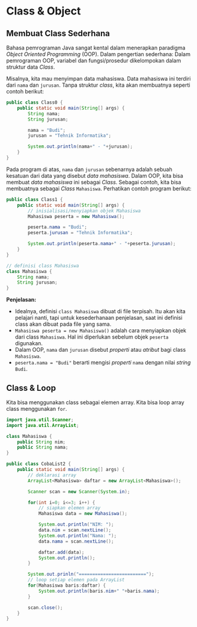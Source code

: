 # Class & Object

## Membuat Class Sederhana
Bahasa pemrograman Java sangat kental dalam menerapkan paradigma _Object Oriented Programming_ (OOP). Dalam pengertian sederhana: Dalam pemrograman OOP, variabel dan fungsi/prosedur dikelompokan dalam struktur data _Class_.

Misalnya, kita mau menyimpan data mahasiswa. Data mahasiswa ini terdiri dari `nama` dan `jurusan`. Tanpa struktur _class_, kita akan membuatnya seperti contoh berikut:

```java
public class Class0 {
    public static void main(String[] args) {
        String nama;
        String jurusan;

        nama = "Budi";
        jurusan = "Tehnik Informatika";

        System.out.println(nama+" - "+jurusan);
    }
}

```

Pada program di atas, `nama` dan `jurusan` sebenarnya adalah sebuah kesatuan dari data yang disebut _data mahasiswa_. Dalam OOP, kita bisa membuat _data mahasiswa_ ini sebagai _Class_. Sebagai contoh, kita bisa membuatnya sebagai _Class_ `Mahasiswa`. Perhatikan contoh program berikut:

```java
public class Class1 {
    public static void main(String[] args) {
        // inisialisasi/menyiapkan objek Mahasiswa
        Mahasiswa peserta = new Mahasiswa();

        peserta.nama = "Budi";
        peserta.jurusan = "Tehnik Informatika";

        System.out.println(peserta.nama+" - "+peserta.jurusan);
    }
}

// definisi class Mahasiswa
class Mahasiswa {
    String nama;
    String jurusan;
}
```

**Penjelasan:**
* Idealnya, definisi `class Mahasiswa` dibuat di file terpisah. Itu akan kita pelajari nanti, tapi untuk kesederhanaan penjelasan, saat ini definisi class akan dibuat pada file yang sama.
* `Mahasiswa peserta = new Mahasiswa()` adalah cara menyiapkan objek dari class `Mahasiswa`. Hal ini diperlukan sebelum objek `peserta` digunakan.
* Dalam OOP, `nama` dan `jurusan` disebut _properti_ atau _atribut_ bagi class `Mahasiswa`. 
* `peserta.nama = "Budi"` berarti mengisi _properti_ `nama` dengan nilai _string_ `Budi`.

## Class & Loop
Kita bisa menggunakan class sebagai elemen array. Kita bisa loop array class menggunakan `for`.

```java
import java.util.Scanner;
import java.util.ArrayList;

class Mahasiswa {
    public String nim;
    public String nama;
}

public class CobaList2 {
    public static void main(String[] args) {
        // deklarasi array
        ArrayList<Mahasiswa> daftar = new ArrayList<Mahasiswa>();

        Scanner scan = new Scanner(System.in);

        for(int i=0; i<=3; i++) {
            // siapkan elemen array            
            Mahasiswa data = new Mahasiswa();

            System.out.println("NIM: ");
            data.nim = scan.nextLine();
            System.out.println("Nama: ");
            data.nama = scan.nextLine();

            daftar.add(data);
            System.out.println();
        }

        System.out.prinln("=========================");
        // loop setiap elemen pada ArrayList
        for(Mahasiswa baris:daftar) {
            System.out.println(baris.nim+" "+baris.nama);
        }

        scan.close();
    }
}

```
